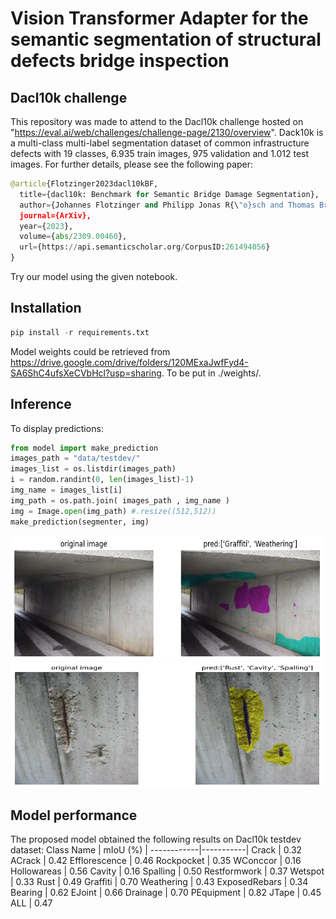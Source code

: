 # Vision Transformer Adapter for the semantic segmentation of structural defects bridge inspection

## Dacl10k challenge
This repository was made to attend to the Dacl10k challenge hosted on "https://eval.ai/web/challenges/challenge-page/2130/overview". 
Dack10k is a multi-class multi-label segmentation dataset of common infrastructure defects with 19 classes, 6.935 train images, 975 validation and 1.012 test images. For further details, please see the following paper:
```python
@article{Flotzinger2023dacl10kBF,
  title={dacl10k: Benchmark for Semantic Bridge Damage Segmentation},
  author={Johannes Flotzinger and Philipp Jonas R{\"o}sch and Thomas Braml},
  journal={ArXiv},
  year={2023},
  volume={abs/2309.00460},
  url={https://api.semanticscholar.org/CorpusID:261494056}
}
```
Try our model using the given notebook.

## Installation
```python
pip install -r requirements.txt
```
Model weights could be retrieved from https://drive.google.com/drive/folders/120MExaJwfFyd4-SA6ShC4ufsXeCVbHcl?usp=sharing. To be put in ./weights/.

## Inference
To display predictions:
```python
from model import make_prediction
images_path = "data/testdev/"
images_list = os.listdir(images_path)
i = random.randint(0, len(images_list)-1)
img_name = images_list[i]
img_path = os.path.join( images_path , img_name )
img = Image.open(img_path) #.resize((512,512))
make_prediction(segmenter, img)
```
<img src="https://github.com/mpaques269546/dacl10k_challenge/blob/main/pics/dacl_demo.png" width="500" height="200">
<img src="https://github.com/mpaques269546/dacl10k_challenge/blob/main/pics/dacl_demo2.png" width="500" height="200">

## Model performance
The proposed model obtained the following results on Dacl10k testdev dataset:
Class Name  | mIoU (%)  |
------------|-----------|
Crack	| 0.32
ACrack | 0.42
Efflorescence | 0.46
Rockpocket | 0.35
WConccor | 0.16
Hollowareas | 0.56
Cavity | 0.16
Spalling | 0.50
Restformwork | 0.37
Wetspot | 0.33
Rust | 0.49
Graffiti | 0.70
Weathering | 0.43
ExposedRebars | 0.34
Bearing | 0.62
EJoint | 0.66
Drainage | 0.70
PEquipment | 0.82
JTape | 0.45
ALL | 0.47




